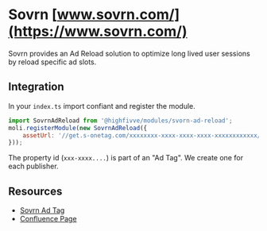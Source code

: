 # Sovrn [www.sovrn.com/](https://www.sovrn.com/)

Sovrn provides an Ad Reload solution to optimize long lived user sessions by reload
specific ad slots.

## Integration

In your `index.ts` import confiant and register the module.

```js
import SovrnAdReload from '@highfivve/modules/svorn-ad-reload';
moli.registerModule(new SovrnAdReload({
    assetUrl: '//get.s-onetag.com/xxxxxxxx-xxxx-xxxx-xxxx-xxxxxxxxxxxx/tag.min.js'
}));
```

The property id (`xxx-xxxx....`) is part of an "Ad Tag". We create one for each publisher.

## Resources

- [Sovrn Ad Tag](https://meridian.sovrn.com/#adtags/connect_tags)
- [Confluence Page](https://confluence.gutefrage.net/display/DEV/Sovrn)
